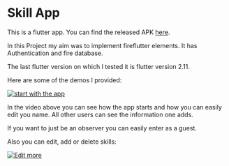 # Skill App

This is a flutter app.
You can find the released APK 
[here](https://drive.google.com/file/d/1Va5JAS5j-3YrRR9VMfNC0ubJhdZWTQ-p/view?usp=sharing).

In this Project my aim was to implement fireflutter elements. It has Authentication and fire database. 

The last flutter version on which I tested it is flutter version 2.11.

Here are some of the demos I provided:

[![start with the app](http://img.youtube.com/vi/cW4OJLQ-7L4/mqdefault.jpg)](https://youtu.be/cW4OJLQ-7L4)

In the video above you can see how the app starts and how you can easily edit you name.
All other users can see the information one adds.

If you want to just be an observer you can easily enter as a guest.

Also you can edit, add or delete skills:

[![Edit more](http://img.youtube.com/vi/rcJpLoIWFwc/mqdefault.jpg)](https://youtu.be/rcJpLoIWFwc)
